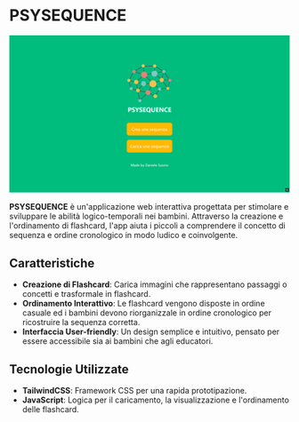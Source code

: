 # PSYSEQUENCE

![Screenshot](Resources/Images/IndexScreenshot.png)

**PSYSEQUENCE** è un'applicazione web interattiva progettata per stimolare e sviluppare le abilità logico-temporali nei bambini. Attraverso la creazione e l'ordinamento di flashcard, l'app aiuta i piccoli a comprendere il concetto di sequenza e ordine cronologico in modo ludico e coinvolgente.

## Caratteristiche

- **Creazione di Flashcard**: Carica immagini che rappresentano passaggi o concetti e trasformale in flashcard.
- **Ordinamento Interattivo**: Le flashcard vengono disposte in ordine casuale ed i bambini devono riorganizzale in ordine cronologico per ricostruire la sequenza corretta.
- **Interfaccia User-friendly**: Un design semplice e intuitivo, pensato per essere accessibile sia ai bambini che agli educatori.

## Tecnologie Utilizzate

- **TailwindCSS**: Framework CSS per una rapida prototipazione.
- **JavaScript**: Logica per il caricamento, la visualizzazione e l'ordinamento delle flashcard.
